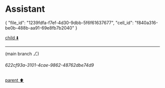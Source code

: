 # Assistant

{
  "file_id": "1239fdfa-f7ef-4d30-9dbb-5f6f61637677",
  "cell_id": "f840a316-be0b-488b-aa91-69e8fb7b2040"
}

[child ⬇️](#622cf93a-3101-4cae-9862-48762dbe74d9)

---

(main branch ⎇)
###### 622cf93a-3101-4cae-9862-48762dbe74d9
[parent ⬆️](#a59776f9-4514-473e-b473-809ba0e07a1c)
